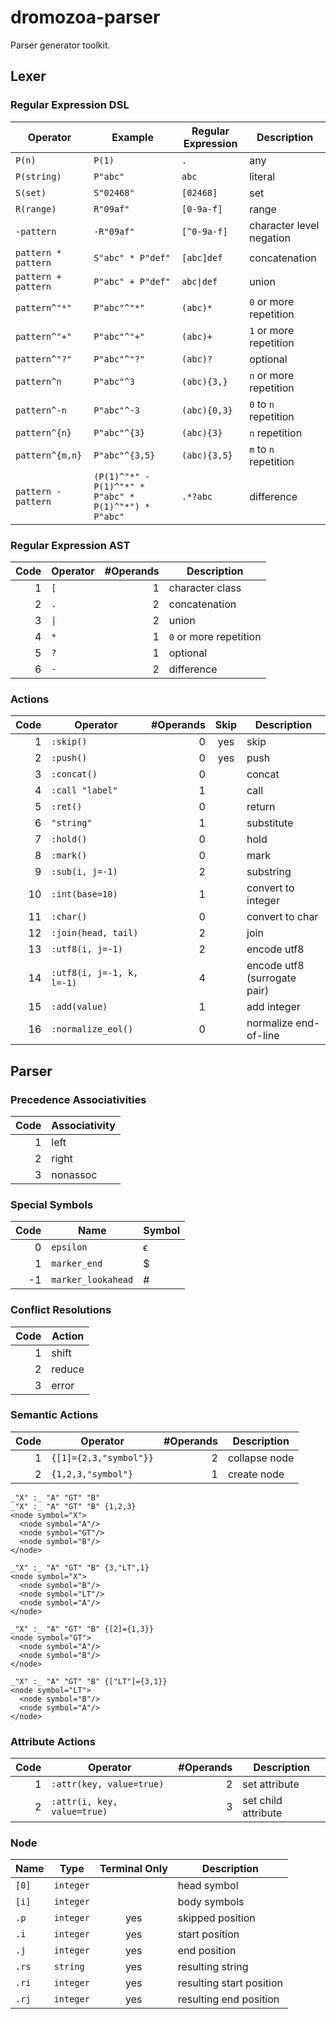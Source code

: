 # dromozoa-parser

Parser generator toolkit.

## Lexer

### Regular Expression DSL

| Operator            | Example                                              | Regular Expression        | Description              |
|---------------------|------------------------------------------------------|---------------------------|--------------------------|
| `P(n)`              | `P(1)`                                               | `.`                       | any                      |
| `P(string)`         | `P"abc"`                                             | `abc`                     | literal                  |
| `S(set)`            | `S"02468"`                                           | `[02468]`                 | set                      |
| `R(range)`          | `R"09af"`                                            | `[0-9a-f]`                | range                    |
| `-pattern`          | `-R"09af"`                                           | `[^0-9a-f]`               | character level negation |
| `pattern * pattern` | `S"abc" * P"def"`                                    | `[abc]def`                | concatenation            |
| `pattern + pattern` | `P"abc" + P"def"`                                    | <code>abc&#124;def</code> | union                    |
| `pattern^"*"`       | `P"abc"^"*"`                                         | `(abc)*`                  | `0` or more repetition   |
| `pattern^"+"`       | `P"abc"^"+"`                                         | `(abc)+`                  | `1` or more repetition   |
| `pattern^"?"`       | `P"abc"^"?"`                                         | `(abc)?`                  | optional                 |
| `pattern^n`         | `P"abc"^3`                                           | `(abc){3,}`               | `n` or more repetition   |
| `pattern^-n`        | `P"abc"^-3`                                          | `(abc){0,3}`              | `0` to `n` repetition    |
| `pattern^{n}`       | `P"abc"^{3}`                                         | `(abc){3}`                | `n` repetition           |
| `pattern^{m,n}`     | `P"abc"^{3,5}`                                       | `(abc){3,5}`              | `m` to `n` repetition    |
| `pattern - pattern` | `(P(1)^"*" - P(1)^"*" * P"abc" * P(1)^"*") * P"abc"` | `.*?abc`                  | difference               |

### Regular Expression AST

| Code | Operator            | #Operands | Description            |
|-----:|---------------------|----------:|------------------------|
|    1 | `[`                 |         1 | character class        |
|    2 | `.`                 |         2 | concatenation          |
|    3 | <code>&#124;</code> |         2 | union                  |
|    4 | `*`                 |         1 | `0` or more repetition |
|    5 | `?`                 |         1 | optional               |
|    6 | `-`                 |         2 | difference             |

### Actions

| Code | Operator                  | #Operands | Skip | Description                  |
|-----:|---------------------------|----------:|:----:|------------------------------|
|    1 | `:skip()`                 |         0 | yes  | skip                         |
|    2 | `:push()`                 |         0 | yes  | push                         |
|    3 | `:concat()`               |         0 |      | concat                       |
|    4 | `:call "label"`           |         1 |      | call                         |
|    5 | `:ret()`                  |         0 |      | return                       |
|    6 | `"string"`                |         1 |      | substitute                   |
|    7 | `:hold()`                 |         0 |      | hold                         |
|    8 | `:mark()`                 |         0 |      | mark                         |
|    9 | `:sub(i, j=-1)`           |         2 |      | substring                    |
|   10 | `:int(base=10)`           |         1 |      | convert to integer           |
|   11 | `:char()`                 |         0 |      | convert to char              |
|   12 | `:join(head, tail)`       |         2 |      | join                         |
|   13 | `:utf8(i, j=-1)`          |         2 |      | encode utf8                  |
|   14 | `:utf8(i, j=-1, k, l=-1)` |         4 |      | encode utf8 (surrogate pair) |
|   15 | `:add(value)`             |         1 |      | add integer                  |
|   16 | `:normalize_eol()`        |         0 |      | normalize end-of-line        |

## Parser

### Precedence Associativities

| Code | Associativity |
|-----:|---------------|
|    1 | left          |
|    2 | right         |
|    3 | nonassoc      |

### Special Symbols

| Code | Name               | Symbol |
|-----:|--------------------|--------|
|    0 | `epsilon`          | ϵ      |
|    1 | `marker_end`       | $      |
|   -1 | `marker_lookahead` | #      |

### Conflict Resolutions

| Code | Action |
|-----:|--------|
|    1 | shift  |
|    2 | reduce |
|    3 | error  |

### Semantic Actions

| Code | Operator               | #Operands | Description   |
|-----:|------------------------|----------:|---------------|
|    1 | `{[1]={2,3,"symbol"}}` |         2 | collapse node |
|    2 | `{1,2,3,"symbol"}`     |         1 | create node   |

```
_"X" :_ "A" "GT" "B"
_"X" :_ "A" "GT" "B" {1,2,3}
<node symbol="X">
  <node symbol="A"/>
  <node symbol="GT"/>
  <node symbol="B"/>
</node>

_"X" :_ "A" "GT" "B" {3,"LT",1}
<node symbol="X">
  <node symbol="B"/>
  <node symbol="LT"/>
  <node symbol="A"/>
</node>

_"X" :_ "A" "GT" "B" {[2]={1,3}}
<node symbol="GT">
  <node symbol="A"/>
  <node symbol="B"/>
</node>

_"X" :_ "A" "GT" "B" {["LT"]={3,1}}
<node symbol="LT">
  <node symbol="B"/>
  <node symbol="A"/>
</node>
```

### Attribute Actions

| Code | Operator                    | #Operands | Description         |
|-----:|-----------------------------|----------:|---------------------|
|    1 | `:attr(key, value=true)`    |         2 | set attribute       |
|    2 | `:attr(i, key, value=true)` |         3 | set child attribute |

### Node

| Name     | Type      | Terminal Only | Description              |
|----------|-----------|:-------------:|--------------------------|
| `[0]`    | `integer` |               | head symbol              |
| `[i]`    | `integer` |               | body symbols             |
| `.p`     | `integer` |      yes      | skipped position         |
| `.i`     | `integer` |      yes      | start position           |
| `.j`     | `integer` |      yes      | end position             |
| `.rs`    | `string`  |      yes      | resulting string         |
| `.ri`    | `integer` |      yes      | resulting start position |
| `.rj`    | `integer` |      yes      | resulting end position   |
